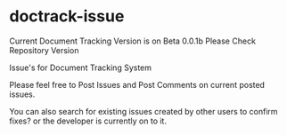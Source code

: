 doctrack-issue
==============

Current Document Tracking Version is on Beta 0.0.1b Please Check Repository Version

Issue's for Document Tracking System

Please feel free to Post Issues and Post Comments on current posted issues.

You can also search for existing issues created by other users to confirm fixes? or the developer is currently on to it.

